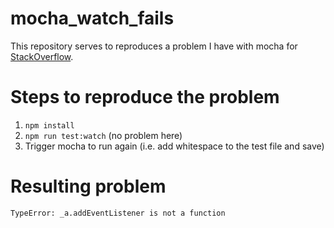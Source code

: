 # mocha_watch_fails
This repository serves to reproduces a problem I have with mocha for [StackOverflow](https://stackoverflow.com/q/62150490/5909613).

# Steps to reproduce the problem
1. `npm install`
2. `npm run test:watch` (no problem here)
3. Trigger mocha to run again (i.e. add whitespace to the test file and save)

# Resulting problem

```
TypeError: _a.addEventListener is not a function
```
